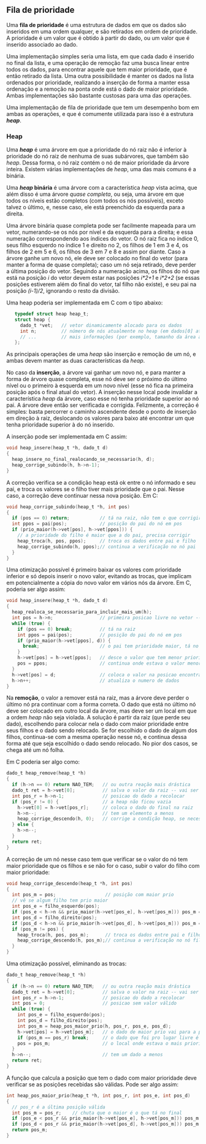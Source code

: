 ## Fila de prioridade

Uma **fila de prioridade** é uma estrutura de dados em que os dados são inseridos em uma ordem qualquer, e são retirados em ordem de prioridade. 
A prioridade é um valor que é obtido à partir do dado, ou um valor que é inserido associado ao dado.

Uma implementação simples seria uma lista, em que cada dado é inserido no final da lista, e uma operação de remoção faz uma busca linear entre todos os dados, para encontrar aquele que tem maior prioridade, que é então retirado da lista.
Uma outra possibilidade é manter os dados na lista ordenados por prioridade, realizando a inserção de forma a manter essa ordenação e a remoção na ponta onde está o dado de maior prioridade.
Ambas implementações são bastante custosas para uma das operações.

Uma implementação de fila de prioridade que tem um desempenho bom em ambas as operações, e que é comumente utilizada para isso é a estrutura ***heap***.

### Heap

Uma ***heap*** é uma árvore em que a prioridade do nó raiz não é inferior à prioridade do nó raiz de nenhuma de suas subárvores, que também são *heap*.
Dessa forma, o nó raiz contém o nó de maior prioridade da árvore inteira.
Existem várias implementações de *heap*, uma das mais comuns é a binária.

Uma ***heap* binária** é uma árvore com a característica *heap* vista acima, que além disso é uma árvore *quase completa*, ou seja, uma árvore em que todos os níveis estão completos (com todos os nós possíveis), exceto talvez o último, e, nesse caso, ele está preenchido da esquerda para a direita.

Uma árvore binária quase completa pode ser facilmente mapeada para um vetor, numerando-se os nós por nível e da esquerda para a direita; e essa numeração correspondendo aos índices do vetor. O nó raiz fica no índice 0, seus filho esquerdo no índice 1 e direito no 2, os filhos de 1 em 3 e 4, os filhos de 2 em 5 e 6, os filhos de 3 em 7 e 8 e assim por diante. Caso a árvore ganhe um novo nó, ele deve ser colocado no final do vetor (para manter a forma de quase completa); caso um nó seja retirado, deve perder a última posição do vetor.
Seguindo a numeração acima, os filhos do nó que está na posição *i* do vetor devem estar nas posições *i\*2+1* e *i\*2+2* (se essas posições estiverem além do final do vetor, tal filho não existe), e seu pai na posição *(i-1)/2*, ignorando o resto da divisão.

Uma heap poderia ser implementada em C com o tipo abaixo:
```c
   typedef struct heap heap_t;
   struct heap {
     dado_t *vet;   // vetor dinamicamente alocado para os dados
     int n;         // número de nós atualmente no heap (em dados[0] até dados[n-1])
     // ...         // mais informações (por exemplo, tamanho da área alocada, para saber quando realocar)
   };
```

As principais operações de uma *heap* são inserção e remoção de um nó, e ambas devem manter as duas características da *heap*.

No caso da **inserção**, a árvore vai ganhar um novo nó, e para manter a forma de árvore quase completa, esse nó deve ser o próximo do último nível ou o primeiro à esquerda em um novo nível (esse nó fica na primeira posição após o final atual do vetor). A inserção nesse local pode invalidar a característica *heap* da árvore, caso esse nó tenha prioridade superior ao nó pai. A árvore deve então ser verificada e corrigida. Felizmente, a correção é simples: basta percorrer o caminho ascendente desde o ponto de inserção em direção à raiz, deslocando os valores para baixo até encontrar um que tenha prioridade superior à do nó inserido.

A inserção pode ser implementada em C assim:
```c
void heap_insere(heap_t *h, dado_t d)
{
  heap_insere_no_final_realocando_se_necessario(h, d);
  heap_corrige_subindo(h, h->n-1);
}
```
A correção verifica se a condição heap está ok entre o nó informado e seu pai, e troca os valores se o filho tiver mais prioridade que o pai. 
Nesse caso, a correção deve continuar nessa nova posição. Em C:
```c
void heap_corrige_subindo(heap_t *h, int pos)
{
  if (pos == 0) return;           // tá na raiz, não tem o que corrigir
  int ppos = pai(pos);            // posição do pai do nó em pos
  if (prio_maior(h->vet[pos], h->vet[ppos])) {
    // a prioridade do filho é maior que a do pai, precisa corrigir
    heap_troca(h, pos, ppos);     // troca os dados entre pai e filho
    heap_corrige_subindo(h, ppos);// continua a verificação no nó pai
  }
}
```
Uma otimização possível é primeiro baixar os valores com prioridade inferior e só depois inserir o novo valor, evitando as trocas, que implicam em potencialmente a cópia do novo valor em vários nós da árvore. Em C, poderia ser algo assim:
```c
void heap_insere(heap_t *h, dado_t d)
{
  heap_realoca_se_necessario_para_incluir_mais_um(h);
  int pos = h->n;                 // primeira posicao livre no vetor -- a busca por uma posição para d começa aqui
  while (true) {
    if (pos == 0) break;          // tá na raiz
    int ppos = pai(pos);          // posição do pai do nó em pos
    if (prio_maior(h->vet[ppos], d)) {
      break;                      // o pai tem prioridade maior, tá no lugar certo
    }
    h->vet[pos] = h->vet[ppos];   // desce o valor que tem menor prioridade
    pos = ppos;                   // continua onde estava o valor menor
  }
  h->vet[pos] = d;                // coloca o valor na posicao encontrada
  h->n++;                         // atualiza o numero de dados
}
```

Na **remoção**, o valor a remover está na raiz, mas a árvore deve perder o último nó pra continuar com a forma correta.
O dado que está no último nó deve ser colocado em outro local da árvore, mas deve ser um local em que a ordem *heap* não seja violada.
A solução é partir da raiz (que perde seu dado), escolhendo para colocar nela o dado com maior prioridade entre seus filhos e o dado sendo relocado.
Se for escolhido o dado de algum dos filhos, continua-se com a mesma operação nesse nó, e continua dessa forma até que seja escolhido o dado sendo relocado. No pior dos casos, se chega até um nó folha.

Em C poderia ser algo como:
```c
dado_t heap_remove(heap_t *h)
{
  if (h->n == 0) return NAO_TEM;   // ou outra reação mais drástica
  dado_t ret = h->vet[0];          // salva o valor da raiz -- vai ser retornado mais tarde
  int pos_r = h->n-1;              // posicao do dado a recolocar
  if (pos_r != 0) {                // a heap não ficou vazia
    h->vet[0] = h->vet[pos_r];     // coloca o dado do final na raiz
    h->n--;                        // tem um elemento a menos
    heap_corrige_descendo(h, 0);   // corrige a condição heap, se necessário
  } else {
    h->n--;
  }
  return ret;
}
```
A correção de um nó nesse caso tem que verificar se o valor do nó tem maior prioridade que os filhos e se não for o caso, subir o valor do filho com maior prioridade:
```c
void heap_corrige_descendo(heap_t *h, int pos)
{
  int pos_m = pos;                  // posição com maior prio
  // vê se algum filho tem prio maior
  int pos_e = filho_esquerdo(pos);
  if (pos_e < h->n && prio_maior(h->vet[pos_e], h->vet[pos_m])) pos_m = pos_e;
  int pos_d = filho_direito(pos);
  if (pos_d < h->n && prio_maior(h->vet[pos_d], h->vet[pos_m])) pos_m = pos_d;
  if (pos_m != pos) {
    heap_troca(h, pos, pos_m);      // troca os dados entre pai e filho
    heap_corrige_descendo(h, pos_m);// continua a verificação no nó filho
  }
}
```
Uma otimização possível, eliminando as trocas:
```c
dado_t heap_remove(heap_t *h)
{
  if (h->n == 0) return NAO_TEM;   // ou outra reação mais drástica
  dado_t ret = h->vet[0];          // salva o valor na raiz -- vai ser retornado mais tarde
  int pos_r = h->n-1;              // posicao do dado a recolocar
  int pos = 0;                     // posicao sem valor válido
  while (true) {
    int pos_e = filho_esquerdo(pos);
    int pos_d = filho_direito(pos);
    int pos_m = heap_pos_maior_prio(h, pos_r, pos_e, pos_d);
    h->vet[pos] = h->vet[pos_m];   // o dado de maior prio vai para a posicao vazia
    if (pos_m == pos_r) break;     // o dado que foi pro lugar livre é o que precisava ser relocado
    pos = pos_m;                   // o local onde estava o mais prioritário agora tá vazio -- segue
  }
  h->n--;                          // tem um dado a menos
  return ret;
}
```
A função que calcula a posição que tem o dado com maior prioridade deve verificar se as posições recebidas são válidas.
Pode ser algo assim:
```c
int heap_pos_maior_prio(heap_t *h, int pos_r, int pos_e, int pos_d)
{
  // pos_r é a última posição válida
  int pos_m = pos_r;    // chuta que o maior é o que tá no final
  if (pos_e < pos_r && prio_maior(h->vet[pos_e], h->vet[pos_m])) pos_m = pos_e;   // filho esq tem > prio
  if (pos_d < pos_r && prio_maior(h->vet[pos_d], h->vet[pos_m])) pos_m = pos_d;   // filho dir tem > prio
  return pos_m;
}
```
